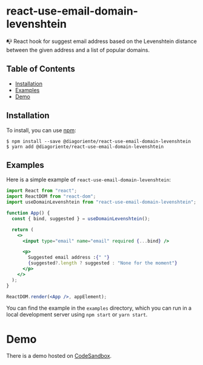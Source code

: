 # react-use-email-domain-levenshtein

📭 React hook for suggest email address based on the Levenshtein distance between the given address and a list of popular domains.

## Table of Contents

- [Installation](#installation)
- [Examples](#examples)
- [Demo](#demo)

## Installation

To install, you can use [npm](https://www.npmjs.com/package/@diagoriente/react-use-email-domain-levenshtein):

    $ npm install --save @diagoriente/react-use-email-domain-levenshtein
    $ yarn add @diagoriente/react-use-email-domain-levenshtein

## Examples

Here is a simple example of `react-use-email-domain-levenshtein`:

```jsx
import React from "react";
import ReactDOM from "react-dom";
import useDomainLevenshtein from "react-use-email-domain-levenshtein";

function App() {
  const { bind, suggested } = useDomainLevenshtein();

  return (
    <>
      <input type="email" name="email" required {...bind} />

      <p>
        Suggested email address :{" "}
        {suggested?.length ? suggested : "None for the moment"}
      </p>
    </>
  );
}

ReactDOM.render(<App />, appElement);
```

You can find the example in the `examples` directory, which you can run in a
local development server using `npm start` or `yarn start`.

# Demo

There is a demo hosted on [CodeSandbox]().
